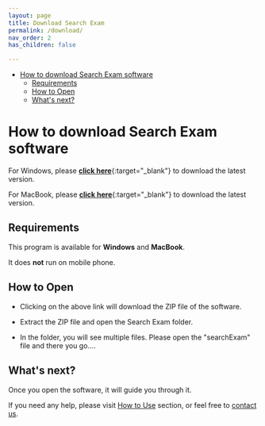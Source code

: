 ```yaml
---
layout: page
title: Download Search Exam
permalink: /download/
nav_order: 2
has_children: false

---
```

- [How to download Search Exam software](#how-to-download-search-exam-software)
  - [Requirements](#requirements)
  - [How to Open](#how-to-open)
  - [What's next?](#whats-next)

# How to download Search Exam software

For Windows, please [**click here**](https://www.dropbox.com/s/g19csm21oyd624c/searchExam_Windows.zip?dl=1){:target="_blank"} to download the latest version.


For MacBook, please [**click here**](https://www.dropbox.com/s/8j71j5hlk61hwch/searchExam.zip?dl=1){:target="_blank"} to download the latest version.
<!-- Please [**click here**](https://drive.google.com/uc?export=download&id=1GUu9abDSaOvm8OZMyDi0Nd0rEXoaB9TB){:target="_blank"} to download the latest version. -->

<!-- - If you see any warning for large size, click 'Download Anyway' button. -->
<!-- - If you see Error 404, please check back later after few minutes. -->

<!-- Please note that this page is the only reliable and genuine source of downloading Search Exam. We do not share download links on social media or any other medium. Anyone who is interested to download Search Exam must do so by clicking the above link. -->

<!-- For Macbook, please [click here](). -->

## Requirements
This program is available for **Windows** and **MacBook**.


It does **not** run on mobile phone.

## How to Open

- Clicking on the above link will download the ZIP file of the software.

- Extract the ZIP file and open the Search Exam folder.

- In the folder, you will see multiple files. Please open the "searchExam" file and there you go....

## What's next?

Once you open the software, it will guide you through it. 

If you need any help, please visit [How to Use](../tutorial) section, or feel free to [contact us](../contact/).